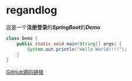 # regandlog
这是一个**注册登录**的***SpringBoot***的***Demo***

```java
class Demo {
    public static void main(String[] args) {
        System.out.println("Hello World!!!!");
    }
}
```
[GitHub源码链接](https://github.com/YDBZS/regandlog)
